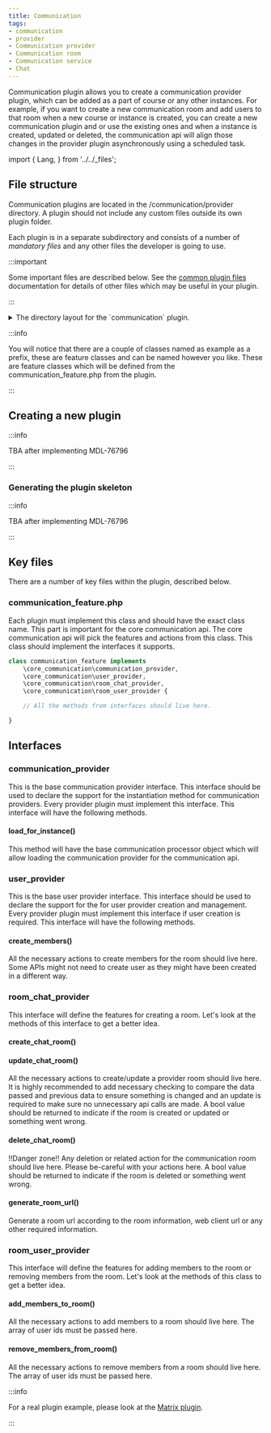 ```yaml
---
title: Communication
tags:
- communication
- provider
- Communication provider
- Communication room
- Communication service
- Chat
---
```


Communication plugin allows you to create a communication provider plugin, which can be added as a part of course or any other instances.
For example, if you want to create a new communication room and add users to that room when a new course or instance is created, you can
create a new communication plugin and or use the existing ones and when a instance is created, updated or deleted, the communication api
will align those changes in the provider plugin asynchronously using a scheduled task.

import {
Lang,
} from '../../_files';

## File structure

Communication plugins are located in the /communication/provider directory. A plugin should not include any custom files outside its own
plugin folder.

Each plugin is in a separate subdirectory and consists of a number of _mandatory files_ and any other files the developer is going to use.

:::important

Some important files are described below. See the [common plugin files](../../commonfiles/index.mdx) documentation for details of other
files which may be useful in your plugin.

:::

<details>
  <summary>The directory layout for the `communication` plugin.</summary>

```console
communication/provider/example
├── classes
│   ├── communication_feature.php
│   └── privacy
│       └── provider.php
├── lang
│   └── en
│       └── communication_example.php
├── settings.php
└── version.php
```

</details>

:::info

You will notice that there are a couple of classes named as example as a prefix, these are feature classes and can be named however
you like. These are feature classes which will be defined from the communication_feature.php from the plugin.

:::

## Creating a new plugin

:::info

TBA after implementing MDL-76796

:::

### Generating the plugin skeleton

:::info

TBA after implementing MDL-76796

:::

## Key files

There are a number of key files within the plugin, described below.

### communication_feature.php

Each plugin must implement this class and should have the exact class name. This part is important for the core communication api.
The core communication api will pick the features and actions from this class. This class should implement the interfaces it supports.

```php
class communication_feature implements
    \core_communication\communication_provider,
    \core_communication\user_provider,
    \core_communication\room_chat_provider,
    \core_communication\room_user_provider {

    // All the methods from interfaces should live here.

}
```

## Interfaces

### communication_provider

This is the base communication provider interface. This interface should be used to declare the support for the instantiation method for communication providers.
Every provider plugin must implement this interface. This interface will have the following methods.

#### load_for_instance()

This method will have the base communication processor object which will allow loading the communication provider for the communication api.

### user_provider

This is the base user provider interface. This interface should be used to declare the support for the for user provider creation and management.
Every provider plugin must implement this interface if user creation is required. This interface will have the following methods.

#### create_members()

All the necessary actions to create members for the room should live here. Some APIs might not need to create user as they might have been created in a different way.

### room_chat_provider

This interface will define the features for creating a room. Let's look at the methods of this interface to get a better idea.

#### create_chat_room()

#### update_chat_room()

All the necessary actions to create/update a provider room should live here. It is highly recommended to add necessary checking to compare the
data passed and previous data to ensure something is changed and an update is required to make sure no unnecessary api calls are made. A bool
value should be returned to indicate if the room is created or updated or something went wrong.

#### delete_chat_room()

!!Danger zone!! Any deletion or related action for the communication room should live here. Please be-careful with your actions here. A bool
value should be returned to indicate if the room is deleted or something went wrong.

#### generate_room_url()

Generate a room url according to the room information, web client url or any other required information.

### room_user_provider

This interface will define the features for adding members to the room or removing members from the room. Let's look at the methods of this class to get a better idea.

#### add_members_to_room()

All the necessary actions to add members to a room should live here. The array of user ids must be passed here.

#### remove_members_from_room()

All the necessary actions to remove members from a room should live here. The array of user ids must be passed here.

:::info

For a real plugin example, please look at the [Matrix plugin](https://github.com/moodle/moodle/tree/master/communication/provider/matrix).

:::

